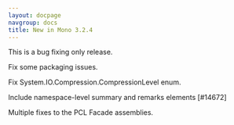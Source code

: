 ```yaml
---
layout: docpage
navgroup: docs
title: New in Mono 3.2.4
---
```


This is a bug fixing only release.

Fix some packaging issues.

Fix System.IO.Compression.CompressionLevel enum.

Include namespace-level summary and remarks elements [\#14672]

Multiple fixes to the PCL Facade assemblies.
